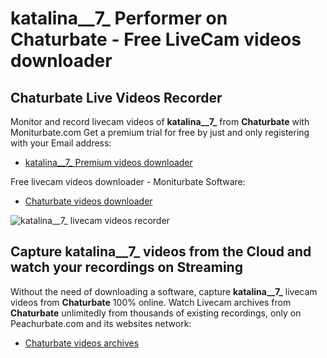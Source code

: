 # katalina__7_ Performer on Chaturbate - Free LiveCam videos downloader

## Chaturbate Live Videos Recorder

Monitor and record livecam videos of **katalina__7_** from **Chaturbate** with Moniturbate.com
Get a premium trial for free by just and only registering with your Email address:
* [katalina__7_ Premium videos downloader](https://moniturbate.com/request-demo-licence-key.html)

Free livecam videos downloader - Moniturbate Software:
* [Chaturbate videos downloader](https://moniturbate.com/moniturbate-download-software.html)

![katalina__7_ livecam videos recorder](https://peachurnet.com/templates/moniturbate-software.png)


## Capture katalina__7_ videos from the Cloud and watch your recordings on Streaming

Without the need of downloading a software, capture **katalina__7_** livecam videos from **Chaturbate** 100% online.
Watch Livecam archives from **Chaturbate** unlimitedly from thousands of existing recordings, only on Peachurbate.com and its websites network:
* [Chaturbate videos archives](https://peachurnet.com/)